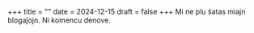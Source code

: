 +++
title =  ""
date = 2024-12-15
draft = false
+++
Mi ne plu ŝatas miajn blogaĵojn. Ni komencu denove.
